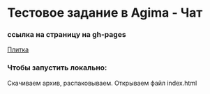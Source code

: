 # Тестовое задание в Agima - Чат
### ссылка на страницу на gh-pages
[Плитка](https://shishovka.github.io/agima_chat.github.io/)
### Чтобы запустить локально:
Cкачиваем архив, распаковываем. Открываем файл index.html
